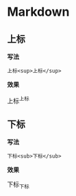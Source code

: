 # Markdown

## 上标

**写法**

```
上标<sup>上标</sup>
```

**效果**

上标<sup>上标</sup>

## 下标

**写法**

```
下标<sub>下标</sub>
```

**效果**

下标<sub>下标</sub>
